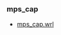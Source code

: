 <!---
 This file is automatically generated by the script 'create_preview_list.py'. Any changes will be lost 
-->

### mps_cap


* [mps_cap.wrl](mps/mps_cap/mps_cap.wrl?raw=true)

